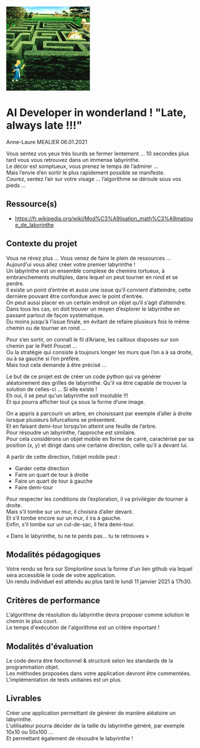 ![plot](./assets/fanart.jpg)

# AI Developer in wonderland ! "Late, always late !!!"  

Anne-Laure MEALIER 06.01.2021  

Vous sentez vos yeux très lourds se fermer lentement ... 10 secondes plus tard vous vous retrouvez dans un immense labyrinthe.  
Le décor est somptueux, vous prenez le temps de l’admirer …  
Mais l’envie d’en sortir le plus rapidement possible se manifeste.  
Courez, sentez l’air sur votre visage … l’algorithme se déroule sous vos pieds ...  

## Ressource(s)  

* https://fr.wikipedia.org/wiki/Mod%C3%A9lisation_math%C3%A9matique_de_labyrinthe  

## Contexte du projet  

Vous ne révez plus ... Vous venez de faire le plein de ressources ... Aujourd'ui vous allez créer votre premier labyrinthe !  
Un labyrinthe est un ensemble complexe de chemins tortueux, à embranchements multiples, dans lequel on peut tourner en rond et se perdre.  
Il existe un point d’entrée et aussi une issue qu’il convient d’atteindre, cette dernière pouvant être confondue avec le point d’entrée.  
On peut aussi placer en un certain endroit un objet qu’il s’agit d’atteindre.  
Dans tous les cas, on doit trouver un moyen d’explorer le labyrinthe en passant partout de façon systématique.  
Du moins jusqu’à l’issue finale, en évitant de refaire plusieurs fois le même chemin ou de tourner en rond ...  

Pour s’en sortir, on connaît le fil d’Ariane, les cailloux disposés sur son chemin par le Petit Poucet ...  
Ou la stratégie qui consiste à toujours longer les murs que l’on a à sa droite, ou à sa gauche si l’on préfère.  
Mais tout cela demande à être précisé ...

Le but de ce projet est de créer un code python qui va générer aléatoirement des grilles de labyrinthe.
Qu'il va être capable de trouver la solution de celles-ci ... Si elle existe !  
Eh oui, il se peut qu'un labyrinthe soit insoluble !!!  
Et qui pourra afficher tout ça sous la forme d’une image.

On a appris à parcourir un arbre, en choisissant par exemple d’aller à droite lorsque plusieurs bifurcations se présentent.  
Et en faisant demi-tour lorsqu’on atteint une feuille de l’arbre.  
Pour résoudre un labyrinthe, l’approche est similaire.  
Pour cela considérons un objet mobile en forme de carré, caractérisé par sa position (x, y) et dirigé dans une certaine direction, celle qu’il a devant lui.  

A partir de cette direction, l’objet mobile peut :  
* Garder cette direction  
* Faire un quart de tour à droite  
* Faire un quart de tour à gauche  
* Faire demi-tour  

Pour respecter les conditions de l’exploration, il va privilégier de tourner à droite.  
Mais s’il tombe sur un mur, il choisira d’aller devant.  
Et s’il tombe encore sur un mur, il ira à gauche.  
Enfin, s’il tombe sur un cul-de-sac, il fera demi-tour.  

« Dans le labyrinthe, tu ne te perds pas... tu te retrouves »  

## Modalités pédagogiques  

Votre rendu se fera sur Simplonline sous la forme d'un lien github via lequel sera accessible le code de votre application.  
Un rendu individuel est attendu au plus tard le lundi 11 janvier 2021 à 17h30.  

## Critères de performance  

L'algorithme de résolution du labyrinthe devra proposer comme solution le chemin le plus court.  
Le temps d'exécution de l'algorithme est un critère important !  

## Modalités d'évaluation  

Le code devra être fonctionnel & structuré selon les standards de la programmation objet.  
Les méthodes proposées dans votre application devront être commentées.  
L'implémentation de tests unitaires est un plus.  

## Livrables  

Créer une application permettant de générer de manière aléatoire un labyrinthe.  
L’utilisateur pourra décider de la taille du labyrinthe généré, par exemple 10x10 ou 50x100 ...  
Et permettant également de résoudre le labyrinthe !  

